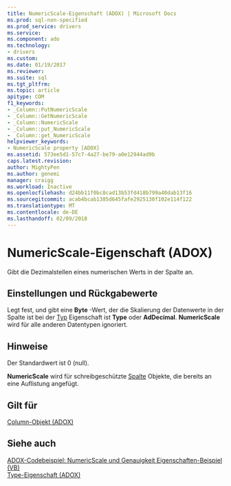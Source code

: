 ```yaml
---
title: NumericScale-Eigenschaft (ADOX) | Microsoft Docs
ms.prod: sql-non-specified
ms.prod_service: drivers
ms.service: 
ms.component: ado
ms.technology:
- drivers
ms.custom: 
ms.date: 01/19/2017
ms.reviewer: 
ms.suite: sql
ms.tgt_pltfrm: 
ms.topic: article
apitype: COM
f1_keywords:
- _Column::PutNumericScale
- _Column::GetNumericScale
- _Column::NumericScale
- _Column::put_NumericScale
- _Column::get_NumericScale
helpviewer_keywords:
- NumericScale property [ADOX]
ms.assetid: 573ee5d1-57c7-4a27-be79-a0e12944ad9b
caps.latest.revision: 
author: MightyPen
ms.author: genemi
manager: craigg
ms.workload: Inactive
ms.openlocfilehash: d24bb11f0bc8cad13b53fd418b799a40dab13f16
ms.sourcegitcommit: acab4bcab1385d645fafe2925130f102e114f122
ms.translationtype: MT
ms.contentlocale: de-DE
ms.lasthandoff: 02/09/2018
---
```

# <a name="numericscale-property-adox"></a>NumericScale-Eigenschaft (ADOX)
Gibt die Dezimalstellen eines numerischen Werts in der Spalte an.  
  
## <a name="settings-and-return-values"></a>Einstellungen und Rückgabewerte  
 Legt fest, und gibt eine **Byte** -Wert, der die Skalierung der Datenwerte in der Spalte ist bei der [Typ](../../../ado/reference/adox-api/type-property-column-adox.md) Eigenschaft ist **Type** oder **AdDecimal**. **NumericScale** wird für alle anderen Datentypen ignoriert.  
  
## <a name="remarks"></a>Hinweise  
 Der Standardwert ist 0 (null).  
  
 **NumericScale** wird für schreibgeschützte [Spalte](../../../ado/reference/adox-api/column-object-adox.md) Objekte, die bereits an eine Auflistung angefügt.  
  
## <a name="applies-to"></a>Gilt für  
 [Column-Objekt (ADOX)](../../../ado/reference/adox-api/column-object-adox.md)  
  
## <a name="see-also"></a>Siehe auch  
 [ADOX-Codebeispiel: NumericScale und Genauigkeit Eigenschaften-Beispiel (VB)](../../../ado/reference/adox-api/adox-code-example-numericscale-and-precision-properties-example-vb.md)   
 [Type-Eigenschaft (ADOX)](../../../ado/reference/adox-api/type-property-column-adox.md)
